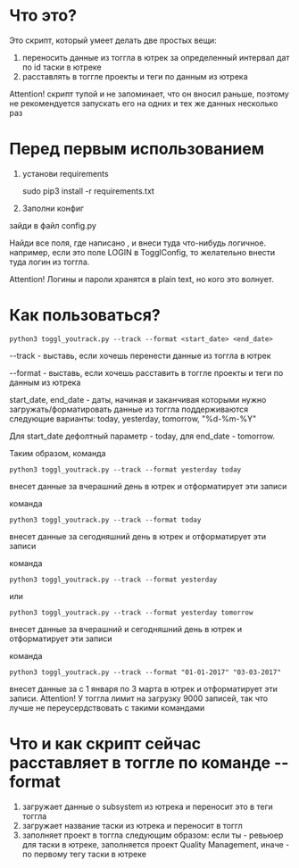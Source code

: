 # Что это?
Это скрипт, который умеет делать две простых вещи:
1. переносить данные из тоггла в ютрек за определенный интервал дат по id таски в ютреке
2. расставлять в тоггле проекты и теги по данным из ютрека

Attention!
скрипт тупой и не запоминает, что он вносил раньше, поэтому не рекомендуется запускать его на одних и тех же данных несколько раз

# Перед первым использованием
1. установи requirements

 
    sudo pip3 install -r requirements.txt


2. Заполни конфиг

зайди в файл config.py

Найди все поля, где написано <FILL ME PLEASE>, и внеси туда что-нибудь логичное.
например, если это поле LOGIN в TogglConfig, то желательно внести туда логин из тоггла.

Attention! Логины и пароли хранятся в plain text, но кого это волнует.

# Как пользоваться?

    python3 toggl_youtrack.py --track --format <start_date> <end_date>
    
--track - выставь, если хочешь перенести данные из тоггла в ютрек

--format - выставь, если хочешь расставить в тоггле проекты и теги по данным из ютрека

start_date, end_date - даты, начиная и заканчивая которыми нужно загружать/форматировать данные из тоггла
поддерживаются следующие варианты: today, yesterday, tomorrow, "%d-%m-%Y"

Для start_date дефолтный параметр - today, для end_date - tomorrow.

Таким образом, команда

    python3 toggl_youtrack.py --track --format yesterday today

внесет данные за вчерашний день в ютрек и отформатирует эти записи

команда

    python3 toggl_youtrack.py --track --format today

внесет данные за сегодняшний день в ютрек и отформатирует эти записи

команда

    python3 toggl_youtrack.py --track --format yesterday

или

    python3 toggl_youtrack.py --track --format yesterday tomorrow


внесет данные за вчерашний и сегодняшний день в ютрек и отформатирует эти записи


команда

    python3 toggl_youtrack.py --track --format "01-01-2017" "03-03-2017"

внесет данные за c 1 января по 3 марта в ютрек и отформатирует эти записи. 
Attention! У тоггла лимит на загрузку 9000 записей, так что лучше не переусердствовать с такими командами

# Что и как скрипт сейчас расставляет в тоггле по команде --format
1. загружает данные о subsystem из ютрека и переносит это в теги тоггла
2. загружает название таски из ютрека и переносит в тоггл
3. заполняет проект в тоггла следующим образом: если ты - ревьюер для таски в ютреке, заполняется проект Quality Management, 
иначе - по первому тегу таски в ютреке